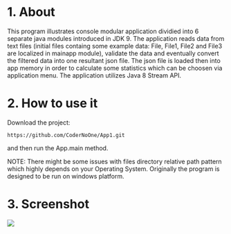 # 1. About
 
 This program illustrates console modular application dividied into 6 separate java modules introduced in JDK 9. 
 The application reads data from text files (initial files containg some example data: File, File1, File2 and File3 are localized in mainapp module), 
 validate the data and eventually convert the filtered data into one resultant json file.
 The json file is loaded then into app memory in order to calculate some statistics which can be choosen via application menu.
 The application utilizes Java 8 Stream API.
 
# 2. How to use it

Download the project: 

```https://github.com/CoderNoOne/App1.git```

and then run the App.main method.

NOTE: There might be some issues with files directory relative path pattern which highly depends on your Operating System. Originally the program is designed to be run on windows platform.

# 3. Screenshot

![](https://i.imgur.com/mzeDIXz.jpg)
